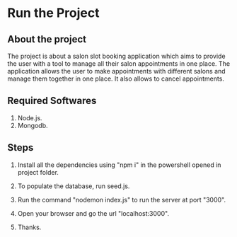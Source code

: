 # Run the Project

## About the project

The project is about a salon slot booking application which aims to provide the user with a tool to manage all their salon appointments in one place. The application allows the user to make appointments with different salons and manage them together in one place. It also allows to cancel appointments.

## Required Softwares

1. Node.js.
2. Mongodb.

## Steps

1. Install all the dependencies using "npm i" in the powershell opened in project folder.

2. To populate the database, run seed.js.

3. Run the command "nodemon index.js" to run the server at port "3000".

4. Open your browser and go the url "localhost:3000".

5. Thanks.
